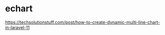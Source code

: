 # echart

<!-- Contenuto migrato da _docs/echart.txt -->

https://techsolutionstuff.com/post/how-to-create-dynamic-multi-line-chart-in-laravel-11


